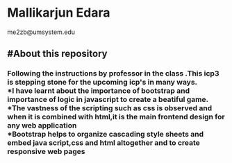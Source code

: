 
<h1>Mallikarjun Edara</h1>
me2zb@umsystem.edu

</br>

<h2>#About this repository </br>
<h3>Following the instructions by professor in the class .This icp3 is stepping stone for the upcoming icp's in many ways.</br>
*I have learnt about the importance of bootstrap and importance of logic in javascript to create a beatiful game.
*The vastness of the scripting such as css is observed and when it is combined with html,it is the main frontend design for any web application</br>
*Bootstrap helps to organize cascading style sheets and embed java script,css and html altogether and to create responsive web pages








